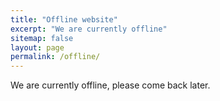 ```yaml
---
title: "Offline website"
excerpt: "We are currently offline"
sitemap: false
layout: page
permalink: /offline/
---
```


We are currently offline, please come back later.